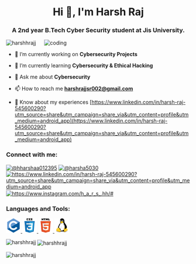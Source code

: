 <h1 align="center">Hi 👋, I'm Harsh Raj</h1>
<h3 align="center">A 2nd year B.Tech Cyber Security student at Jis University.</h3>
<img align="right" alt="coding" width="400" src="https://www.google.com/url?sa=i&url=https%3A%2F%2Fgithub.com%2Frudrabarad%2FGifs&psig=AOvVaw10AvR23k19A6vwMWnL24n5&ust=1733051508323000&source=images&cd=vfe&opi=89978449&ved=0CBMQjRxqFwoTCIjU_JL2g4oDFQAAAAAdAAAAABAE">

<p align="left"> <img src="https://komarev.com/ghpvc/?username=harshhrajj&label=Profile%20views&color=0e75b6&style=flat" alt="harshhrajj" /> </p>

- 🔭 I’m currently working on **Cybersecurity Projects**

- 🌱 I’m currently learning **Cybersecurity & Ethical Hacking**

- 💬 Ask me about **Cybersecurity**

- 📫 How to reach me **harshrajjsr002@gmail.com**

- 📄 Know about my experiences [https://www.linkedin.com/in/harsh-raj-545600290?utm_source=share&utm_campaign=share_via&utm_content=profile&utm_medium=android_app](https://www.linkedin.com/in/harsh-raj-545600290?utm_source=share&utm_campaign=share_via&utm_content=profile&utm_medium=android_app)


<h3 align="left">Connect with me:</h3>
<p align="left">
<a href="https://codepen.io/@hharshaa012395" target="blank"><img align="center" src="https://raw.githubusercontent.com/rahuldkjain/github-profile-readme-generator/master/src/images/icons/Social/codepen.svg" alt="@hharshaa012395" height="30" width="40" /></a>
<a href="https://twitter.com/@harsha5030" target="blank"><img align="center" src="https://raw.githubusercontent.com/rahuldkjain/github-profile-readme-generator/master/src/images/icons/Social/twitter.svg" alt="@harsha5030" height="30" width="40" /></a>
<a href="https://linkedin.com/in/https://www.linkedin.com/in/harsh-raj-545600290?utm_source=share&utm_campaign=share_via&utm_content=profile&utm_medium=android_app" target="blank"><img align="center" src="https://raw.githubusercontent.com/rahuldkjain/github-profile-readme-generator/master/src/images/icons/Social/linked-in-alt.svg" alt="https://www.linkedin.com/in/harsh-raj-545600290?utm_source=share&utm_campaign=share_via&utm_content=profile&utm_medium=android_app" height="30" width="40" /></a>
<a href="https://instagram.com/https://www.instagram.com/h_a_r_s_.hh/#" target="blank"><img align="center" src="https://raw.githubusercontent.com/rahuldkjain/github-profile-readme-generator/master/src/images/icons/Social/instagram.svg" alt="https://www.instagram.com/h_a_r_s_.hh/#" height="30" width="40" /></a>
</p>

<h3 align="left">Languages and Tools:</h3>
<p align="left"> <a href="https://www.cprogramming.com/" target="_blank" rel="noreferrer"> <img src="https://raw.githubusercontent.com/devicons/devicon/master/icons/c/c-original.svg" alt="c" width="40" height="40"/> </a> <a href="https://www.w3schools.com/css/" target="_blank" rel="noreferrer"> <img src="https://raw.githubusercontent.com/devicons/devicon/master/icons/css3/css3-original-wordmark.svg" alt="css3" width="40" height="40"/> </a> <a href="https://www.w3.org/html/" target="_blank" rel="noreferrer"> <img src="https://raw.githubusercontent.com/devicons/devicon/master/icons/html5/html5-original-wordmark.svg" alt="html5" width="40" height="40"/> </a> <a href="https://www.linux.org/" target="_blank" rel="noreferrer"> <img src="https://raw.githubusercontent.com/devicons/devicon/master/icons/linux/linux-original.svg" alt="linux" width="40" height="40"/> </a> </p>

<p><img align="left" src="https://github-readme-stats.vercel.app/api/top-langs?username=harshhrajj&show_icons=true&locale=en&layout=compact" alt="harshhrajj" /></p>

<p>&nbsp;<img align="center" src="https://github-readme-stats.vercel.app/api?username=harshhrajj&show_icons=true&locale=en" alt="harshhrajj" /></p>

<p><img align="center" src="https://github-readme-streak-stats.herokuapp.com/?user=harshhrajj&" alt="harshhrajj" /></p>
